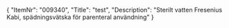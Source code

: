 {
  "ItemNr": "009340",
  "Title": "test",
  "Description": "Sterilt vatten Fresenius Kabi, spädningsvätska för parenteral användning"
}